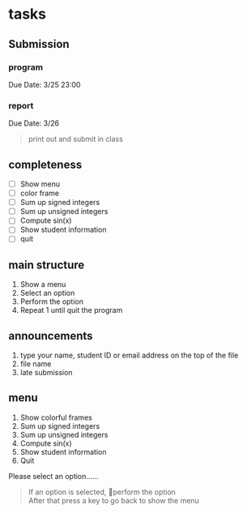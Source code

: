 
# tasks

## Submission
### program

Due Date: 3/25 23:00

### report

Due Date: 3/26


> print out and submit in class

## completeness
- [ ] Show menu
- [ ] color frame
- [ ] Sum up signed integers
- [ ] Sum up unsigned integers
- [ ] Compute sin(x)
- [ ] Show student information
- [ ] quit

## main structure

1. Show a menu 		
2. Select an option		
3. Perform the option
4. Repeat 1 until quit the program

## announcements
1. type your name, student ID or email address on the top of the file
2. file name
3. late submission

## menu

1. Show colorful frames
2. Sum up signed integers
3. Sum up unsigned integers
4. Compute sin(x)
5. Show student information
6. Quit

Please select an option……

> If an option is selected, perform the option <br>
> After that press a key to go back to show the menu
